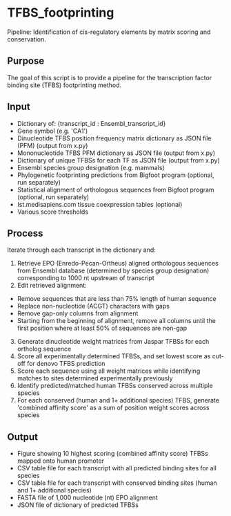 TFBS_footprinting
=================
Pipeline: Identification of cis-regulatory elements by matrix scoring and conservation.

## Purpose
The goal of this script is to provide a pipeline for the transcription factor binding site (TFBS) footprinting method.

## Input
- Dictionary of: {transcript_id : Ensembl_transcript_id}
- Gene symbol (e.g. 'CA1')
- Dinucleotide TFBS position frequency matrix dictionary as JSON file (PFM) (output from x.py)
- Mononucleotide TFBS PFM dictionary as JSON file (output from x.py)
- Dictionary of unique TFBSs for each TF as JSON file (output from x.py)
- Ensembl species group designation (e.g. mammals)
- Phylogenetic footprinting predictions from Bigfoot program (optional, run separately)
- Statistical alignment of orthologous sequences from Bigfoot program (optional, run separately)
- Ist.medisapiens.com tissue coexpression tables (optional)
- Various score thresholds


## Process
Iterate through each transcript in the dictionary and:
 1. Retrieve EPO (Enredo-Pecan-Ortheus) aligned orthologous sequences from Ensembl database (determined by species group designation) corresponding to 1000 nt upstream of transcript
 2. Edit retrieved alignment:
- Remove sequences that are less than 75% length of human sequence
- Replace non-nucleotide (ACGT) characters with gaps
- Remove gap-only columns from alignment
- Starting from the beginning of alignment, remove all columns until the first position where at least 50% of sequences are non-gap
 3. Generate dinucleotide weight matrices from Jaspar TFBSs for each ortholog sequence
 4. Score all experimentally determined TFBSs, and set lowest score as cut-off for denovo TFBS prediction
 5. Score each sequence using all weight matrices while identifying matches to sites determined experimentally previously
 6. Identify predicted/matched human TFBSs conserved across multiple species
 7. For each conserved (human and 1+ additional species) TFBS, generate 'combined affinity score' as a sum of position weight scores across species

## Output
- Figure showing 10 highest scoring (combined affinity score) TFBSs mapped onto human promoter
- CSV table file for each transcript with all predicted binding sites for all species
- CSV table file for each transcript with conserved binding sites (human and 1+ additional species)
- FASTA file of 1,000 nucleotide (nt) EPO alignment
- JSON file of dictionary of predicted TFBSs

